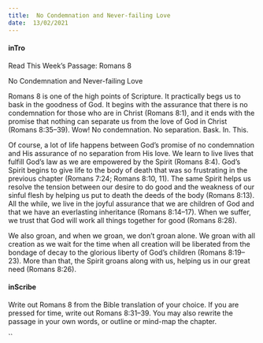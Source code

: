 ```yaml
---
title:  No Condemnation and Never-failing Love
date:  13/02/2021
---
```


#### inTro

Read This Week’s Passage: Romans 8

No Condemnation and Never-failing Love

Romans 8 is one of the high points of Scripture. It practically begs us to bask in the goodness of God. It begins with the assurance that there is no condemnation for those who are in Christ (Romans 8:1), and it ends with the promise that nothing can separate us from the love of God in Christ (Romans 8:35–39). Wow! No condemnation. No separation. Bask. In. This.

Of course, a lot of life happens between God’s promise of no condemnation and His assurance of no separation from His love. We learn to live lives that fulfill God’s law as we are empowered by the Spirit (Romans 8:4). God’s Spirit begins to give life to the body of death that was so frustrating in the previous chapter (Romans 7:24; Romans 8:10, 11). The same Spirit helps us resolve the tension between our desire to do good and the weakness of our sinful flesh by helping us put to death the deeds of the body (Romans 8:13). All the while, we live in the joyful assurance that we are children of God and that we have an everlasting inheritance (Romans 8:14–17). When we suffer, we trust that God will work all things together for good (Romans 8:28).

We also groan, and when we groan, we don’t groan alone. We groan with all creation as we wait for the time when all creation will be liberated from the bondage of decay to the glorious liberty of God’s children (Romans 8:19–23). More than that, the Spirit groans along with us, helping us in our great need (Romans 8:26).

#### inScribe

Write out Romans 8 from the Bible translation of your choice. If you are pressed for time, write out Romans 8:31–39. You may also rewrite the passage in your own words, or outline or mind-map the chapter.

``